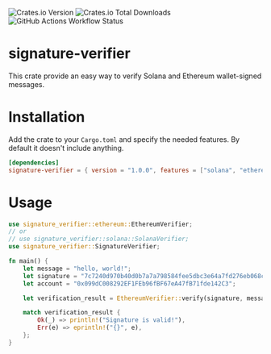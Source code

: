 ![Crates.io Version](https://img.shields.io/crates/v/signature-verifier)
![Crates.io Total Downloads](https://img.shields.io/crates/d/signature-verifier)
![GitHub Actions Workflow Status](https://img.shields.io/github/actions/workflow/status/0xtmphey/signature-verifier/rust.yml)

# signature-verifier
This crate provide an easy way to verify Solana and Ethereum wallet-signed messages.

# Installation
Add the crate to your `Cargo.toml` and specify the needed features.
By default it doesn't include anything.
```toml
[dependencies]
signature-verifier = { version = "1.0.0", features = ["solana", "ethereum"]}
```

# Usage
```rust
use signature_verifier::ethereum::EthereumVerifier;
// or
// use signature_verifier::solana::SolanaVerifier;
use signature_verifier::SignatureVerifier;

fn main() {
    let message = "hello, world!";
    let signature = "7c7240d970b40d0b7a7a798584fee5dbc3e64a7fd276eb068c9139e84bda6b57383276bf73f32ef7055969d0c896884350fc5e899a17904a5f728c5055d8c70d1b";
    let account = "0x099dC008292EF1FEb96fBF67eA47fB71fde142C3";

    let verification_result = EthereumVerifier::verify(signature, message, account);

    match verification_result {
        Ok(_) => println!("Signature is valid!"),
        Err(e) => eprintln!("{}", e),
    };
}

```
